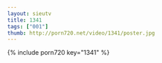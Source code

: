 ```yaml
--- 
layout: sieutv
title: 1341
tags: ["001"]
thumb: http://porn720.net/video/1341/poster.jpg
---
```

{% include porn720 key="1341" %} 
